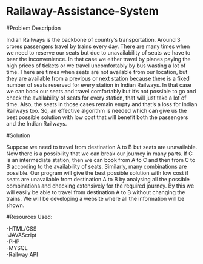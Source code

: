# Railaway-Assistance-System

#Problem Description<br />

Indian Railways is the backbone of country’s transportation. Around 3 crores passengers travel by trains every day. There are many times when we need to reserve our seats but due to unavailability of seats we have to bear the inconvenience. In that case we either travel by planes paying the high prices of tickets or we travel uncomfortably by bus wasting a lot of time. There are times when seats are not available from our location, but they are available from a previous or next station because there is a fixed number of seats reserved for every station in Indian Railways. In that case we can book our seats and travel comfortably but it’s not possible to go and check the availability of seats for every station, that will just take a lot of time. Also, the seats in those cases remain empty and that’s a loss for Indian Railways too. So, an effective algorithm is needed which can give us the best possible solution with low cost that will benefit both the passengers and the Indian Railways.<br />


#Solution<br />

Suppose we need to travel from destination A to B but seats are unavailable. Now there is a possibility that we can break our journey in many parts. If C is an intermediate station, then we can book from A to C and then from C to B according to the availability of seats. Similarly, many combinations are possible. Our program will give the best possible solution with low cost if seats are unavailable from destination A to B by analysing all the possible combinations and checking extensively for the required journey. By this we will easily be able to travel from destination A to B without changing the trains. We will be developing a website where all the information will be shown.<br />


#Resources Used:<br />

-HTML/CSS<br />
-JAVAScript<br />
-PHP<br />
-MYSQL<br />
-Railway API


